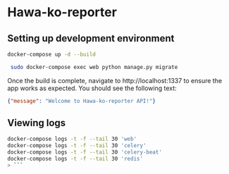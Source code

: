 
# Hawa-ko-reporter 

## Setting up development environment 
```bash 
docker-compose up -d --build
```
```bash
 sudo docker-compose exec web python manage.py migrate
```

Once the build is complete, navigate to http://localhost:1337 to ensure the app works as expected. You should see the following text:
```json
{"message": "Welcome to Hawa-ko-reporter API!"}
```

## Viewing logs
 ```bash
 docker-compose logs -t -f --tail 30 'web'
 docker-compose logs -t -f --tail 30 'celery'
 docker-compose logs -t -f --tail 30 'celery-beat'
 docker-compose logs -t -f --tail 30 'redis'
> ```